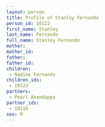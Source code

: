 ```yaml
---
layout: person
title: Profile of Stanley Fernando
person_id: I0122
first_name: Stanley
last_name: Fernando
full_name: Stanley Fernando
mother: 
mother_id: 
father: 
father_id: 
children:
 - Nadine Fernando
children_ids:
 - I0123
partners:
 - Pearl Anandappa
partner_ids:
 - I0116
sex: M
---
```


